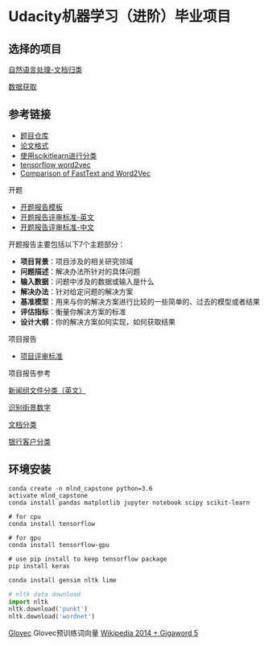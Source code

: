 # Udacity机器学习（进阶）毕业项目

## 选择的项目

[自然语言处理-文档归类](https://github.com/nd009/capstone/tree/master/document_classification)

[数据获取](http://scikit-learn.org/stable/datasets/twenty_newsgroups.html)

## 参考链接

- [题目仓库](https://github.com/nd009/capstone)
- [论文格式](https://jingyan.baidu.com/article/a948d65166e7880a2dcd2ebd.html)
- [使用scikitlearn进行分类](http://scikit-learn.org/stable/auto_examples/text/document_classification_20newsgroups.html)
- [tensorflow word2vec](https://github.com/tensorflow/tensorflow/blob/master/tensorflow/examples/tutorials/word2vec/word2vec_basic.py)
- [Comparison of FastText and Word2Vec](http://nbviewer.jupyter.org/github/jayantj/gensim/blob/683720515165a332baed8a2a46b6711cefd2d739/docs/notebooks/Word2Vec_FastText_Comparison.ipynb)

开题

- [开题报告模板](https://github.com/nd009/capstone/blob/master/capstone_proposal_template.md)
- [开题报告评审标准-英文](https://review.udacity.com/#!/rubrics/410/view)
- [开题报告评审标准-中文](https://review.udacity.com/#!/rubrics/484/view)

开题报告主要包括以下7个主题部分：

- **项目背景**：项目涉及的相关研究领域
- **问题描述**：解决办法所针对的具体问题
- **输入数据**：问题中涉及的数据或输入是什么
- **解决办法**：针对给定问题的解决方案
- **基准模型**：用来与你的解决方案进行比较的一些简单的、过去的模型或者结果
- **评估指标**：衡量你解决方案的标准
- **设计大纲**：你的解决方案如何实现，如何获取结果

项目报告

- [项目评审标准](https://review.udacity.com/#!/rubrics/273/view)

项目报告参考

[新闻组文件分类（英文）](http://cn-static.udacity.com/mlnd/Capstone_Poject_Sample01.pdf)

[识别街景数字](https://github.com/nd009/capstone/blob/master/report-example-1.pdf)

[文档分类](https://github.com/nd009/capstone/blob/master/report-example-2.pdf)

[银行客户分类](https://github.com/nd009/capstone/blob/master/report-example-3.pdf)

## 环境安装

```shell
conda create -n mlnd_capstone python=3.6
activate mlnd_capstone
conda install pandas matplotlib jupyter notebook scipy scikit-learn

# for cpu
conda install tensorflow

# for gpu
conda install tensorflow-gpu

# use pip install to keep tensorflow package
pip install keras

conda install gensim nltk lime
```

```python
# nltk data download
import nltk
nltk.download('punkt')
nltk.download('wordnet')
```

[Glovec](https://nlp.stanford.edu/projects/glove/)
Glovec预训练词向量
[Wikipedia 2014 + Gigaword 5](http://nlp.stanford.edu/data/glove.6B.zip)